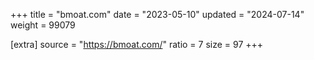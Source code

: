 +++
title = "bmoat.com"
date = "2023-05-10"
updated = "2024-07-14"
weight = 99079

[extra]
source = "https://bmoat.com/"
ratio = 7
size = 97
+++
